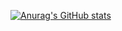 [![Anurag's GitHub stats](https://github-readme-stats.vercel.app/api?username=dnyiskn)](https://github.com/anuraghazra/github-readme-stats)
<!--
**dnyiskn/dnyiskn** is a ✨ _special_ ✨ repository because its `README.md` (this file) appears on your GitHub profile.

Here are some ideas to get you started:

- 🔭 I’m currently working on ...
- 🌱 I’m currently learning ...
- 👯 I’m looking to collaborate on ...
- 🤔 I’m looking for help with ...
- 💬 Ask me about ...
- 📫 How to reach me: ...
- 😄 Pronouns: ...
- ⚡ Fun fact: ...
-->
